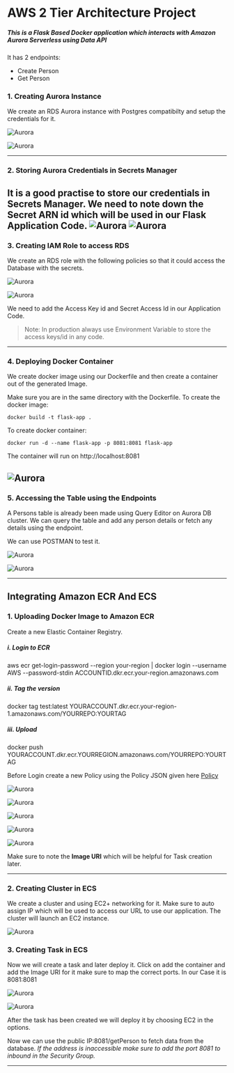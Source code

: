 # AWS 2 Tier Architecture Project

##### This is a Flask Based Docker application which interacts with Amazon Aurora Serverless using Data API

It has 2 endpoints: 
- Create Person
- Get Person

### 1. Creating Aurora Instance 
We create an RDS Aurora instance with Postgres compatibilty and setup the credentials for it.

![Aurora](https://github.com/gunishjain/RDS-ServerLess-Flask-App/blob/main/SS/1.JPG "Aurora")

![Aurora](https://github.com/gunishjain/RDS-ServerLess-Flask-App/blob/main/SS/2.JPG "Aurora")

------------
### 2. Storing Aurora Credentials in Secrets Manager
It is a good practise to store our credentials in Secrets Manager. We need to note down the Secret ARN id which will be used in our Flask Application Code.
![Aurora](https://github.com/gunishjain/RDS-ServerLess-Flask-App/blob/main/SS/3.JPG "Aurora")
![Aurora](https://github.com/gunishjain/RDS-ServerLess-Flask-App/blob/main/SS/4.JPG "Aurora")
------------

### 3. Creating IAM Role to access RDS
We create an RDS role with the following policies so that it could access the Database with the secrets. 

![Aurora](https://github.com/gunishjain/RDS-ServerLess-Flask-App/blob/main/SS/5.JPG "Aurora")

![Aurora](https://github.com/gunishjain/RDS-ServerLess-Flask-App/blob/main/SS/6.JPG "Aurora")

We need to add the Access Key id and Secret Access Id  in our Application Code.
> Note: In production always use Environment Variable to store the access keys/id in any code. 

------------

### 4. Deploying Docker Container 
We create docker image using our Dockerfile and then create a container out of the generated Image.

Make sure you are in the same directory with the Dockerfile.
To create the docker image:
```shell
docker build -t flask-app .
```
To create docker container:
```
docker run -d --name flask-app -p 8081:8081 flask-app
```
The container will run on http://localhost:8081

![Aurora](https://github.com/gunishjain/RDS-ServerLess-Flask-App/blob/main/SS/9.JPG "Aurora")
------------
### 5. Accessing the Table using the Endpoints
A Persons table is already been made using Query Editor on Aurora DB cluster.
We can query the table and add any person details or fetch any details using the endpoint.

We can use POSTMAN to test it.

![Aurora](https://github.com/gunishjain/RDS-ServerLess-Flask-App/blob/main/SS/7.JPG "Aurora")


![Aurora](https://github.com/gunishjain/RDS-ServerLess-Flask-App/blob/main/SS/8.JPG "Aurora")

------------
## Integrating Amazon ECR And ECS

### 1.  Uploading Docker Image to Amazon ECR
Create a new Elastic Container Registry.

##### i. Login to ECR
aws ecr get-login-password --region your-region | docker login --username AWS --password-stdin ACCOUNTID.dkr.ecr.your-region.amazonaws.com

##### ii. Tag the version
docker tag test:latest YOURACCOUNT.dkr.ecr.your-region-1.amazonaws.com/YOURREPO:YOURTAG

##### iii. Upload
docker push YOURACCOUNT.dkr.ecr.YOURREGION.amazonaws.com/YOURREPO:YOURTAG

Before Login create a new Policy using the Policy JSON given here [Policy](https://github.com/gunishjain/RDS-ServerLess-Flask-App/blob/main/Policy.json "Policy")

![Aurora](https://github.com/gunishjain/RDS-ServerLess-Flask-App/blob/main/SS/10.JPG "Aurora")

![Aurora](https://github.com/gunishjain/RDS-ServerLess-Flask-App/blob/main/SS/11.JPG "Aurora")

![Aurora](https://github.com/gunishjain/RDS-ServerLess-Flask-App/blob/main/SS/12.JPG "Aurora")

![Aurora](https://github.com/gunishjain/RDS-ServerLess-Flask-App/blob/main/SS/13.JPG "Aurora")

![Aurora](https://github.com/gunishjain/RDS-ServerLess-Flask-App/blob/main/SS/14.JPG "Aurora")

Make sure to note the **Image URI** which will be helpful for Task creation later.

------------


### 2.  Creating Cluster in ECS
We create a cluster and using EC2+ networking for it.
Make sure to auto assign IP which will be used to access our URL to use our application.
The cluster will launch an EC2 instance.

![Aurora](https://github.com/gunishjain/RDS-ServerLess-Flask-App/blob/main/SS/15.JPG "Aurora")

### 3.  Creating Task in ECS
Now we will create a task and later deploy it.
Click on add the container and add the Image URI for it make sure to map the correct ports. In our Case it is 8081:8081

![Aurora](https://github.com/gunishjain/RDS-ServerLess-Flask-App/blob/main/SS/16.JPG "Aurora")

![Aurora](https://github.com/gunishjain/RDS-ServerLess-Flask-App/blob/main/SS/17.JPG "Aurora")

After the task has been created we will deploy it by choosing EC2 in the options.

Now we can use the public IP:8081/getPerson to fetch data from the database.
*If the address is inaccessible make sure to add the port 8081 to inbound in the Security Group.*


------------






